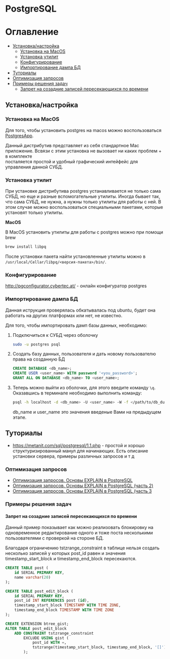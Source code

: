 PostgreSQL
==========

# Оглавление

- [Установка/настройка](#Установка-настройка)
    - [Установка на MacOS](#Установка-на-MacOS)
    - [Установка утилит](#Установка-утилит)
    - [Конфигурирование](#Конфигурирование)
    - [Импортирование дампа БД](#Импортирование-дампа-БД)
- [Туториалы](#Туториалы)
- [Оптимизация запросов](#Оптимизация-запросов)
- [Примеры решения задач](#Примеры-решения-задач)
    - [Запрет на созадние записей пересекающихся по времени](#Запрет-на-созадние-записей-пересекающихся-по-времени)


<a name='Установка-настройка'></a>
## Установка/настройка


<a name='Установка-на-MacOS'></a>
### Установка на MacOS

Для того, чтобы установить postgres на macos можно воспользоваться 
[PostgresApp](https://postgresapp.com). 

Данный дистрибутив представляет из себя стандартное Mac приложение. 
Всвязи с этим установка не вызовает ни каких проблем + в комплекте  
посталяется простой и удобный графический интейфейс для управления данной СУБД.


<a name='Установка-утилит'></a>
### Установка утилит

При установке дистрибутива postgres устанавливается не только сама СУБД, но 
еще и разные вспомогательные утилиты. Иногда бывает так, что сама СУБД, не 
нужна, а нужны только утилиты для работы с ней. В этом случае можно 
воспользоваться специальными пакетами, которые установят только утилиты.

**MacOS**

В MacOS установить утилиты для работы с postgres можно при помощи brew

```bash
brew install libpq
```

После установки пакета найти установленные утилиты можно в 
`/usr/local/Cellar/libpq/<версия-пакета>/bin/`.


<a name='Конфигурирование'></a>
### Конфигурирование

http://pgconfigurator.cybertec.at/ - онлайн конфигуратор postgres


<a name='Импортирование-дампа-БД'></a>
### Импортирование дампа БД

Данная иструкция проверялась обкатывалась под ubuntu, будет она
работать на других платформах или нет, не известно.

Для того, чтобы импортировать дамп базы данных, необходимо:

1. Подключиться к СУБД через оболочку

    ```bash
    sudo -u postgres psql
    ``` 

2. Создать базу данных, пользователя и дать новому пользователю права на 
   созданную БД

    ```sql
    CREATE DATABASE <db_name>;
    CREATE USER <user_name> WITH password '<you_password>';
    GRANT ALL ON DATABASE <db_name> TO <user_name>;
    ```  

3. Теперь можно выйти из оболочки, для этого введите команду `\q`. Оказавшись 
   в терминале необходимо выполнить команду:

    ```bash
    psql -h localhost -d <db_name> -U <user_name> -W -f </path/to/db_dump.sql>
    ```
    
    db_name и user_name это значения введеные Вами на предыдущем этапе.



<a name='Туториалы'></a>
## Туториалы

- https://metanit.com/sql/postgresql/1.1.php - простой и хорошо 
структуризированный манул для начинающих. Есть описание установки сервера,
примеры различных запросов и т д



<a name='Оптимизация-запросов'></a>
### Оптимизация запросов

 - [Оптимизация запросов. Основы EXPLAIN в PostgreSQL](https://m.habr.com/ru/post/203320/)
 - [Оптимизация запросов. Основы EXPLAIN в PostgreSQL (часть 2)](https://m.habr.com/ru/post/203386/)
 - [Оптимизация запросов. Основы EXPLAIN в PostgreSQL (часть 3](https://m.habr.com/ru/post/203484/)



<a name='Примеры-решения-задач'></a>
### Примеры решения задач


<a name='Запрет-на-созадние-записей-пересекающихся-по-времени'></a>
#### Запрет на созадние записей пересекающихся по времени

Данный пример показывает как можно реализовать блокировку на одновременное 
редактирование одного и тоже поста несколькими пользователями с проверкой на 
стороне БД. 

Благодаря ограничению tstzrange_constraint в таблице нельзя создать
несколько записей у которых post_id равен и значения timestamp_start_block и
timestamp_end_block пересекаются.

```sql
CREATE TABLE post (
    id SERIAL PRIMARY KEY,
    name varchar(20)
);

CREATE TABLE post_edit_block (
    id SERIAL PRIMARY KEY,
    post_id INT REFERENCES post (id),
    timestamp_start_block TIMESTAMP WITH TIME ZONE,
    timestamp_end_block TIMESTAMP WITH TIME ZONE
);

CREATE EXTENSION btree_gist;
ALTER TABLE post_edit_block
    ADD CONSTRAINT tstzrange_constraint
        EXCLUDE USING gist (
            post_id WITH =,
            tstzrange(timestamp_start_block, timestamp_end_block, '[]') WITH &&
        );
```

